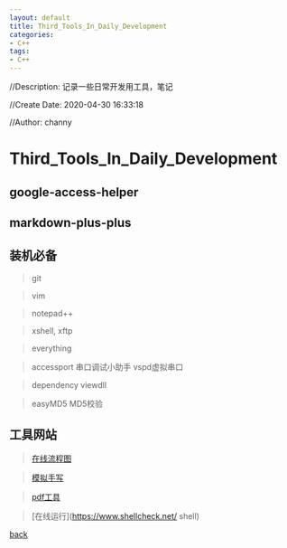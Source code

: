 ```yaml
---
layout: default
title: Third_Tools_In_Daily_Development
categories:
- C++
tags:
- C++
---
```

//Description: 记录一些日常开发用工具，笔记

//Create Date: 2020-04-30 16:33:18

//Author: channy

# Third_Tools_In_Daily_Development

## google-access-helper

## markdown-plus-plus

## 装机必备

> git

> vim

> notepad++

> xshell, xftp

> everything

> accessport 串口调试小助手 vspd虚拟串口

> dependency viewdll

> easyMD5 MD5校验

## 工具网站

> [在线流程图](https://www.edrawmax.cn/online/)

> [模拟手写](http://www.beautifulcarrot.com/)

> [pdf工具](https://smallpdf.com/cn)

> [在线运行](https://www.shellcheck.net/ shell)


[back](/)

